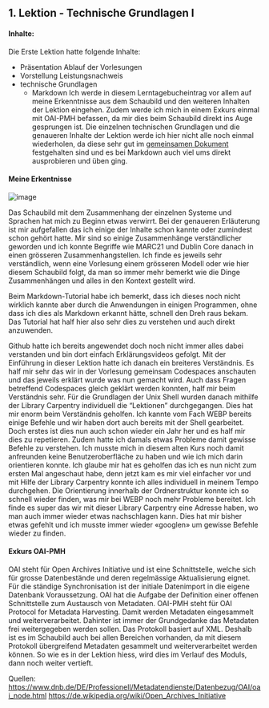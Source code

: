 ## 1. Lektion - Technische Grundlagen I

#### Inhalte:
Die Erste Lektion hatte folgende Inhalte:
- Präsentation Ablauf der Vorlesungen
- Vorstellung Leistungsnachweis
- technische Grundlagen  
  - Markdown
Ich werde in diesem Lerntagebucheintrag vor allem auf meine Erkenntnisse aus dem Schaubild und den weiteren Inhalten der Lektion eingehen. Zudem werde ich mich in einem Exkurs einmal mit OAI-PMH befassen, da mir dies beim Schaubild direkt ins Auge gesprungen ist. Die einzelnen technischen Grundlagen und die genaueren Inhalte der Lektion werde ich hier nicht alle noch einmal wiederholen, da diese sehr gut im [gemeinsamen Dokument](https://pad.gwdg.de/Nj7bLYj_QHqaP9o29V0yGw) festgehalten sind und es bei Markdown auch viel ums direkt ausprobieren und üben ging.


#### Meine Erkentnisse
![image](https://user-images.githubusercontent.com/90840517/219852065-5b68d538-d5b3-4381-81a0-8cd457c2e5ae.png)

Das Schaubild mit dem Zusammenhang der einzelnen Systeme und Sprachen hat mich zu Beginn etwas verwirrt. Bei der genaueren Erläuterung ist mir aufgefallen das ich einige der Inhalte schon kannte oder zumindest schon gehört hatte. Mir sind so einige Zusammenhänge verständlicher geworden und ich konnte Begriffe wie MARC21 und Dublin Core danach in einen grösseren Zusammenhangstellen. Ich finde es jeweils sehr verständlich, wenn eine Vorlesung einem grösseren Modell oder wie hier diesem Schaubild folgt, da man so immer mehr bemerkt wie die Dinge Zusammenhängen und alles in den Kontext gestellt wird.

Beim Markdown-Tutorial habe ich bemerkt, dass ich dieses noch nicht wirklich kannte aber durch die Anwendungen in einigen Programmen, ohne dass ich dies als Markdown erkannt hätte, schnell den Dreh raus bekam. Das Tutorial hat half hier also sehr dies zu verstehen und auch direkt anzuwenden.

Github hatte ich bereits angewendet doch noch nicht immer alles dabei verstanden und bin dort einfach Erklärungsvideos gefolgt. Mit der Einführung in dieser Lektion hatte ich danach ein breiteres Verständnis. Es half mir sehr das wir in der Vorlesung gemeinsam Codespaces anschauten und das jeweils erklärt wurde was nun gemacht wird. Auch dass Fragen betreffend Codespaces gleich geklärt werden konnten, half mir beim Verständnis sehr.
Für die Grundlagen der Unix Shell wurden danach mithilfe der Library Carpentry individuell die “Lektionen” durchgegangen. Dies hat mir enorm beim Verständnis geholfen. Ich kannte vom Fach WEBP bereits einige Befehle und wir haben dort auch bereits mit der Shell gearbeitet. Doch erstes ist dies nun auch schon wieder ein Jahr her und es half mir dies zu repetieren. Zudem hatte ich damals etwas Probleme damit gewisse Befehle zu verstehen. Ich musste mich in diesem alten Kurs noch damit anfreunden keine Benutzeroberfläche zu haben und wie ich mich darin orientieren konnte. Ich glaube mir hat es geholfen das ich es nun nicht zum ersten Mal angeschaut habe, denn jetzt kam es mir viel einfacher vor und mit Hilfe der Library Carpentry konnte ich alles individuell in meinem Tempo durchgehen. Die Orientierung innerhalb der Ordnerstruktur konnte ich so schnell wieder finden, was mir bei WEBP noch mehr Probleme bereitet. Ich finde es super das wir mit dieser Library Carpentry eine Adresse haben, wo man auch immer wieder etwas nachschlagen kann. Dies hat mir bisher etwas gefehlt und ich musste immer wieder «googlen» um gewisse Befehle wieder zu finden.


#### Exkurs OAI-PMH

OAI steht für Open Archives Initiative und ist eine Schnittstelle, welche sich für grosse Datenbestände und deren regelmässige Aktualisierung eignet. Für die ständige Synchronisation ist der initiale Datenimport in die eigene Datenbank Voraussetzung. OAI hat die Aufgabe der Definition einer offenen Schnittstelle zum Austausch von Metadaten. OAI-PMH steht für OAI Protocol for Metadata Harvesting. Damit werden Metadaten eingesammelt und weiterverarbeitet. Dahinter ist immer der Grundgedanke das Metadaten frei weitergegeben werden sollen. Das Protokoll basiert auf XML. 
Deshalb ist es im Schaubild auch bei allen Bereichen vorhanden, da mit diesem Protokoll übergreifend Metadaten gesammelt und weiterverarbeitet werden können. So wie es in der Lektion hiess, wird dies im Verlauf des Moduls, dann noch weiter vertieft.

Quellen:
https://www.dnb.de/DE/Professionell/Metadatendienste/Datenbezug/OAI/oai_node.html 
https://de.wikipedia.org/wiki/Open_Archives_Initiative 

